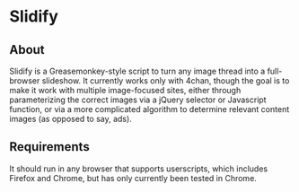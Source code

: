 Slidify
=======

About
-----
Slidify is a Greasemonkey-style script to turn any image thread into a full-browser slideshow. It currently works only with 4chan, though the goal is to make it work with multiple image-focused sites, either through parameterizing the correct images via a jQuery selector or Javascript function, or via a more complicated algorithm to determine relevant content images (as opposed to say, ads).

Requirements
------------
It should run in any browser that supports userscripts, which includes Firefox and Chrome, but has only currently been tested in Chrome.


